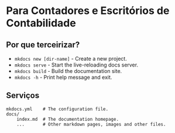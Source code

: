 # Para Contadores e Escritórios de Contabilidade
## Por que terceirizar?

* `mkdocs new [dir-name]` - Create a new project.
* `mkdocs serve` - Start the live-reloading docs server.
* `mkdocs build` - Build the documentation site.
* `mkdocs -h` - Print help message and exit.

## Serviços

    mkdocs.yml    # The configuration file.
    docs/
        index.md  # The documentation homepage.
        ...       # Other markdown pages, images and other files.
